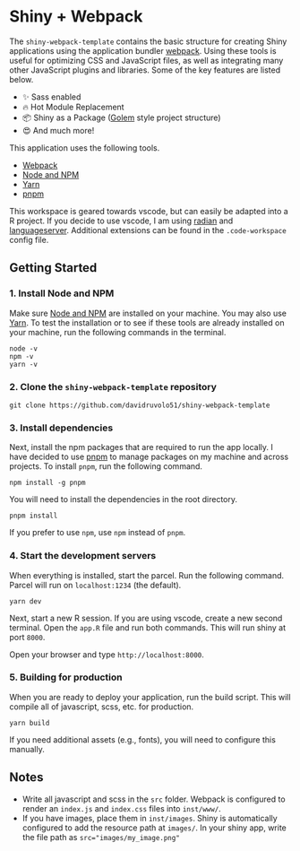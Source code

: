 # Shiny + Webpack

The `shiny-webpack-template` contains the basic structure for creating Shiny applications using the application bundler [webpack](https://webpack.js.org). Using these tools is useful for optimizing CSS and JavaScript files, as well as integrating many other JavaScript plugins and libraries. Some of the key features are listed below.

- ✨ Sass enabled
- 🔥 Hot Module Replacement
- 📦 Shiny as a Package ([Golem](https://github.com/ThinkR-open/golem) style project structure)
- 😍 And much more!

This application uses the following tools.

- [Webpack](https://webpack.js.org)
- [Node and NPM](https://nodejs.org/en/)
- [Yarn](https://yarnpkg.com/en/)
- [pnpm](https://github.com/pnpm/pnpm)

This workspace is geared towards vscode, but can easily be adapted into a R project. If you decide to use vscode, I am using [radian](https://github.com/randy3k/radian) and [languageserver](https://github.com/REditorSupport/languageserver). Additional extensions can be found in the `.code-workspace` config file.

## Getting Started

### 1. Install Node and NPM

Make sure [Node and NPM](https://nodejs.org/en/) are installed on your machine. You may also use [Yarn](https://yarnpkg.com/en/). To test the installation or to see if these tools are already installed on your machine, run the following commands in the terminal.

```shell
node -v
npm -v
yarn -v
```

### 2. Clone the `shiny-webpack-template` repository

```shell
git clone https://github.com/davidruvolo51/shiny-webpack-template
```

### 3. Install dependencies

Next, install the npm packages that are required to run the app locally. I have decided to use [pnpm](https://github.com/pnpm/pnpm) to manage packages on my machine and across projects. To install `pnpm`, run the following command.

```shell
npm install -g pnpm
```

You will need to install the dependencies in the root directory.

```shell
pnpm install
```

If you prefer to use `npm`, use `npm` instead of `pnpm`.

### 4. Start the development servers

When everything is installed, start the parcel. Run the following command. Parcel will run on `localhost:1234` (the default).

```shell
yarn dev
```

Next, start a new R session. If you are using vscode, create a new second terminal. Open the `app.R` file and run both commands. This will run shiny at port `8000`.

Open your browser and type `http://localhost:8000`.

### 5. Building for production

When you are ready to deploy your application, run the build script. This will compile all of javascript, scss, etc. for production.

```shell
yarn build
```

If you need additional assets (e.g., fonts), you will need to configure this manually.

## Notes

- Write all javascript and scss in the `src` folder. Webpack is configured to render an `index.js` and `index.css` files into `inst/www/`.
- If you have images, place them in `inst/images`. Shiny is automatically configured to add the resource path at `images/`. In your shiny app, write the file path as `src="images/my_image.png"`
